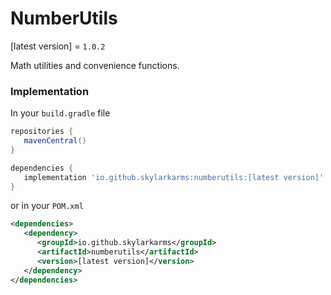 # NumberUtils

[latest version] = `1.0.2`

Math utilities and convenience functions.

### Implementation
In your `build.gradle` file
```groovy
repositories {
   mavenCentral()
}

dependencies {
   implementation 'io.github.skylarkarms:numberutils:[latest version]'
}
```

or in your `POM.xml`
```xml
<dependencies>
   <dependency>
      <groupId>io.github.skylarkarms</groupId>
      <artifactId>numberutils</artifactId>
      <version>[latest version]</version>
   </dependency>
</dependencies>
```
